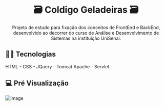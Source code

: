 <h1 align="center"> 🗃 Coldigo Geladeiras 🗃 </h1>

<div align="center"> Projeto de estudo para fixação dos conceitos de FrontEnd e BackEnd, desenvolvido ao decorrer do curso de Análise e Desenvolvimento de Sistemas na instituição UniSenai. </div>

## 👨‍💻 Tecnologias 
HTML - CSS - JQuery - Tomcat Apache - Servlet

## 💻 Pré Visualização
![image](https://user-images.githubusercontent.com/114109194/230245000-142bd0be-a823-42a4-8be5-b3d82640c489.png)
